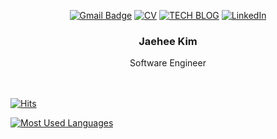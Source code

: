 <div align=center>
  
[![Gmail Badge](https://img.shields.io/badge/Gmail-D14836?style=for-the-badge&logo=gmail&logoColor=white)](mailto:jaehee.k.dev@gmail.com)
[![CV](https://img.shields.io/badge/Notion-000000?style=for-the-badge&logo=notion&logoColor=white)](https://four-bergamot-cb0.notion.site/Jaehee-Kim-01f024e0dcbd4b8ba8da3d208f423325)
[![TECH BLOG](https://img.shields.io/badge/Tech%20Blog-11B48A?style=for-the-badge&logo=Vimeo&logoColor=white)](https://velog.io/@kjha2142)
[![LinkedIn](https://img.shields.io/badge/LinkedIn-0077B5?style=for-the-badge&logo=linkedin&logoColor=white)](https://www.linkedin.com/in/jaehee-kim-18a298210/)
   <h3>Jaehee Kim</h3>
Software Engineer
</div>

<br>
<br>




[![Hits](https://hits.seeyoufarm.com/api/count/incr/badge.svg?url=https%3A%2F%2Fgithub.com%2FJaeHeee&count_bg=%2379C83D&title_bg=%23555555&icon=&icon_color=%23E7E7E7&title=hits&edge_flat=false)](https://hits.seeyoufarm.com)
<!--
**JaeHeee/JaeHeee** is a ✨ _special_ ✨ repository because its `README.md` (this file) appears on your GitHub profile.

Here are some ideas to get you started:

- 🔭 I’m currently working on ...

- 👯 I’m looking to collaborate on ...
- 🤔 I’m looking for help with ...
- 💬 Ask me about ...
- 😄 Pronouns: ...
- ⚡ Fun fact: ...
-->
[![Most Used Languages](https://github-readme-stats.vercel.app/api/top-langs/?username=JaeHeee&hide=jupyter%20notebook,c%2B%2B,c&layout=compact&langs_count=4)](https://github.com/anuraghazra/github-readme-stats)
